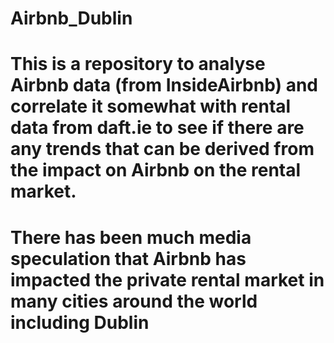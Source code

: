 # Airbnb_Dublin

# This is a repository to analyse Airbnb data (from InsideAirbnb) and correlate it somewhat with rental data from daft.ie to see if there are any trends that can be derived from the impact on Airbnb on the rental market.

# There has been much media speculation that Airbnb has impacted the private rental market in many cities around the world including Dublin
